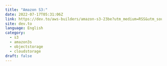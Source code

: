 ```yaml
---
title: "Amazon S3:"
date: 2022-07-17T05:31:06Z
link: https://dev.to/aws-builders/amazon-s3-23be?utm_medium=RSS&utm_source=news.12bit.vn
site: dev.to
language: English
category:
  - s3
  - amazon3s
  - objectstorage
  - cloudstorage
draft: false
---
```

